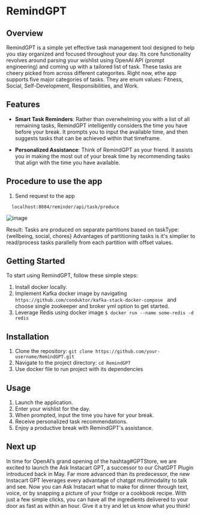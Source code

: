 # RemindGPT

## Overview
RemindGPT is a simple yet effective task management tool designed to help you stay organized and focused throughout your day. Its core functionality revolves around parsing your wishlist using OpenAI API (prompt engineering) and coming up with a tailored list of task. These tasks are cheery picked from across different categorites. Right now, ethe app supports five major categories of tasks. They are enum values: Fitness, Social, Self-Development, Responsibilities, and Work.

## Features
- **Smart Task Reminders**: Rather than overwhelming you with a list of all remaining tasks, RemindGPT intelligently considers the time you have before your break. It prompts you to input the available time, and then suggests tasks that can be achieved within that timeframe.

- **Personalized Assistance**: Think of RemindGPT as your friend. It assists you in making the most out of your break time by recommending tasks that align with the time you have available.

## Procedure to use the app
1) Send request to the app
 ```
   localhost:8084/reminder/api/task/produce
```
  
![image](https://github.com/prajyotkcsu/remind-gpt/assets/154280801/b4701a9c-940f-4709-94a2-fa90d75e282b)


Result: Tasks are produced on separate partitions based on taskType: {wellbeing, social, chores}
Advantages of partitioning tasks is it's simplier to read/process tasks parallelly from each partition with offset values.

## Getting Started
To start using RemindGPT, follow these simple steps:
1. Install docker locally.
2. Implement Kafka docker image by navigating ```https://github.com/conduktor/kafka-stack-docker-compose ``` and choose single zookeeper and broker yml option to get started.
3. Leverage Redis using docker image ``` $ docker run --name some-redis -d redis ```

## Installation
1. Clone the repository: `git clone https://github.com/your-username/RemindGPT.git`
2. Navigate to the project directory: `cd RemindGPT`
3. Use docker file to run project with its dependencies

## Usage
1. Launch the application.
2. Enter your wishlist for the day.
3. When prompted, input the time you have for your break.
4. Receive personalized task recommendations.
5. Enjoy a productive break with RemindGPT's assistance.

## Next up
In time for OpenAI’s grand opening of the hashtag#GPTStore, we are excited to launch the Ask Instacart GPT, a successor to our ChatGPT Plugin introduced back in May. Far more advanced than its predecessor, the new Instacart GPT leverages every advantage of chatgpt multimodality to talk and see. Now you can Ask Instacart what to make for dinner through text, voice, or by snapping a picture of your fridge or a cookbook recipe. With just a few simple clicks, you can have all the ingredients delivered to your door as fast as within an hour. Give it a try and let us know what you think!


